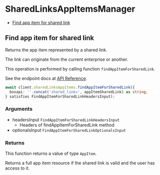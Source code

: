 # SharedLinksAppItemsManager

- [Find app item for shared link](#find-app-item-for-shared-link)

## Find app item for shared link

Returns the app item represented by a shared link.

The link can originate from the current enterprise or another.

This operation is performed by calling function `findAppItemForSharedLink`.

See the endpoint docs at
[API Reference](https://developer.box.com/reference/get-shared-items--app-items/).

<!-- sample get_shared_items#app_items -->

```ts
await client.sharedLinksAppItems.findAppItemForSharedLink({
  boxapi: ''.concat('shared_link=', appItemSharedLink) as string,
} satisfies FindAppItemForSharedLinkHeadersInput);
```

### Arguments

- headersInput `FindAppItemForSharedLinkHeadersInput`
  - Headers of findAppItemForSharedLink method
- optionalsInput `FindAppItemForSharedLinkOptionalsInput`

### Returns

This function returns a value of type `AppItem`.

Returns a full app item resource if the shared link is valid and
the user has access to it.
